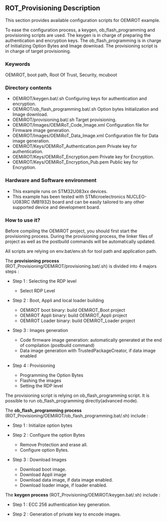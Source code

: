 ## <b>ROT_Provisioning Description</b>

This section provides available configuration scripts for OEMiROT example.


To ease the configuration process, a keygen, ob_flash_programming and provisioning scripts are used.
The keygen is in charge of preparing the authentication and encryption keys.
The ob_flash_programming is in charge of Initializing Option Bytes and Image download.
The provisioning script is in charge of target provisioning.


### <b>Keywords</b>

OEMiROT, boot path, Root Of Trust, Security, mcuboot


### **Directory contents**


* OEMiROT/keygen.bat/.sh Configuring keys for authentication and encryption.
* OEMiROT/ob_flash_programming.bat/.sh Option bytes Initialization and Image download.
* OEMiROT/provisioning.bat/.sh Target provisioning.
* OEMiROT/Images/OEMiRoT_Code_Image.xml Configuration file for Firmware image generation.
* OEMiROT/Images/OEMiRoT_Data_Image.xml Configuration file for Data image generation.
* OEMiROT/Keys/OEMiRoT_Authentication.pem Private key for authentication.
* OEMiROT/Keys/OEMiRoT_Encryption.pem Private key for Encryption.
* OEMiROT/Keys/OEMiRoT_Encryption_Pub.pem Public key for Encryption.


### **Hardware and Software environment**


* This example runs on STM32U083xx devices.
* This example has been tested with STMicroelectronics NUCLEO-U083RC (MB1932)
board and can be easily tailored to any other supported device and development board.

### **How to use it?**


Before compiling the OEMiROT project, you should first start the provisioning process. During the provisioning process, the linker files
of project as well as the postbuild commands will be automatically updated.

All scripts are relying on env.bat/env.sh for tool path and application path.

The **provisioning process** (ROT\_Provisioning/OEMiROT/provisioning.bat/.sh) is divided into 4 majors steps :

* Step 1 : Selecting the RDP level

	+ Select RDP Level

* Step 2 : Boot, Appli and local loader building

	+ OEMiROT boot binary: build OEMiROT\_Boot project
	+ OEMiROT Appli binary: build OEMiROT\_Appli project
	+ OEMiROT Loader binary: build OEMiROT\_Loader project

* Step 3 : Images generation

	+ Code firmware image generation: automatically generated at the end of compilation (postbuild command)
	+ Data image generation with TrustedPackageCreator, if data image enabled

* Step 4 : Provisioning

	+ Programming the Option Bytes
	+ Flashing the images
	+ Setting the RDP level


The provisioning script is relying on ob_flash_programming script.
It is possible to run ob_flash_programming directly(advanced mode).

The **ob_flash_programming process** (ROT\_Provisioning/OEMiROT/ob_flash_programming.bat/.sh) include :

* Step 1 : Initialize option bytes

* Step 2 : Configure the option Bytes

	+ Remove Protection and erase all.
	+ Configure option Bytes.

* Step 3 : Download Images

	+ Download boot image.
	+ Download Appli image
	+ Download data image, if data image enabled.
	+ Download loader image, if loader enabled.

The **keygen process** (ROT\_Provisioning/OEMiROT/keygen.bat/.sh) include :

* Step 1 : ECC 256 authentication key generation.

* Step 2 : Generation of private key to encode images.


